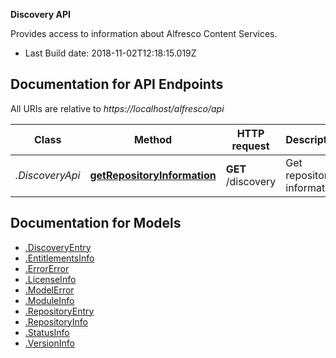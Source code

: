 **Discovery API**

Provides access to information about Alfresco Content Services.


- Last Build date: 2018-11-02T12:18:15.019Z


## Documentation for API Endpoints

All URIs are relative to *https://localhost/alfresco/api*

Class | Method | HTTP request | Description
------------ | ------------- | ------------- | -------------
*.DiscoveryApi* | [**getRepositoryInformation**](docs/DiscoveryApi.md#getRepositoryInformation) | **GET** /discovery | Get repository information


## Documentation for Models

 - [.DiscoveryEntry](docs/DiscoveryEntry.md)
 - [.EntitlementsInfo](docs/EntitlementsInfo.md)
 - [.ErrorError](docs/ErrorError.md)
 - [.LicenseInfo](docs/LicenseInfo.md)
 - [.ModelError](docs/ModelError.md)
 - [.ModuleInfo](docs/ModuleInfo.md)
 - [.RepositoryEntry](docs/RepositoryEntry.md)
 - [.RepositoryInfo](docs/RepositoryInfo.md)
 - [.StatusInfo](docs/StatusInfo.md)
 - [.VersionInfo](docs/VersionInfo.md)

